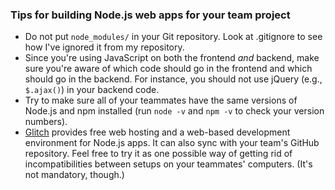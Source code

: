 ### Tips for building Node.js web apps for your team project

- Do not put `node_modules/` in your Git repository. Look at .gitignore
  to see how I've ignored it from my repository.
- Since you're using JavaScript on both the frontend *and* backend, make
  sure you're aware of which code should go in the frontend and which
  should go in the backend. For instance, you should not use jQuery
  (e.g., `$.ajax()`) in your backend code.
- Try to make sure all of your teammates have the same versions of
  Node.js and npm installed (run `node -v` and `npm -v` to check your
  version numbers).
- [Glitch](https://glitch.com/) provides free web hosting and a
  web-based development environment for Node.js apps. It can also sync
  with your team's GitHub repository. Feel free to try it as one
  possible way of getting rid of incompatibilities between setups on
  your teammates' computers. (It's not mandatory, though.)
